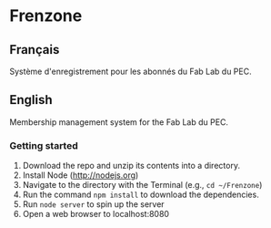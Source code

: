 # Frenzone
## Français
Système d'enregistrement pour les abonnés du Fab Lab du PEC.

## English
Membership management system for the Fab Lab du PEC.

### Getting started
1. Download the repo and unzip its contents into a directory.
2. Install Node (http://nodejs.org)
3. Navigate to the directory with the Terminal (e.g., `cd ~/Frenzone`)
4. Run the command `npm install` to download the dependencies.
5. Run `node server` to spin up the server
6. Open a web browser to localhost:8080
